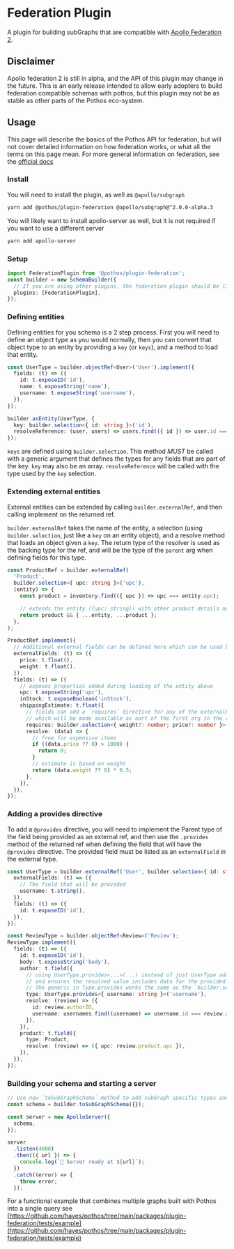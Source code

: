 # Federation Plugin

A plugin for building subGraphs that are compatible with
[Apollo Federation 2](https://www.apollographql.com/blog/announcement/backend/announcing-federation-2/).

## Disclaimer

Apollo federation 2 is still in alpha, and the API of this plugin may change in the future. This is
an early release intended to allow early adopters to build federation compatible schemas with
pothos, but this plugin may not be as stable as other parts of the Pothos eco-system.

## Usage

This page will describe the basics of the Pothos API for federation, but will not cover detailed
information on how federation works, or what all the terms on this page mean. For more general
information on federation, see the
[official docs](https://www.apollographql.com/docs/federation/v2/)

### Install

You will need to install the plugin, as well as `@apollo/subgraph`

```bash
yarn add @pothos/plugin-federation @apollo/subgraph@^2.0.0-alpha.3
```

You will likely want to install apollo-server as well, but it is not required if you want to use a
different server

```bash
yarn add apollo-server
```

### Setup

```typescript
import FederationPlugin from '@pothos/plugin-federation';
const builder = new SchemaBuilder({
  // If you are using other plugins, the federation plugin should be listed after plugins like auth that wrap resolvers
  plugins: [FederationPlugin],
});
```

### Defining entities

Defining entities for you schema is a 2 step process. First you will need to define an object type
as you would normally, then you can convert that object type to an entity by providing a `key` (or
`keys`), and a method to load that entity.

```typescript
const UserType = builder.objectRef<User>('User').implement({
  fields: (t) => ({
    id: t.exposeID('id'),
    name: t.exposeString('name'),
    username: t.exposeString('username'),
  }),
});

builder.asEntity(UserType, {
  key: builder.selection<{ id: string }>('id'),
  resolveReference: (user, users) => users.find(({ id }) => user.id === id),
});
```

`keys` are defined using `builder.selection`. This method _MUST_ be called with a generic argument
that defines the types for any fields that are part of the key. `key` may also be an array.
`resolveReference` will be called with the type used by the `key` selection.

### Extending external entities

External entities can be extended by calling `builder.externalRef`, and then calling implement on
the returned ref.

`builder.externalRef` takes the name of the entity, a selection (using `builder.selection`, just
like a `key` on an entity object), and a resolve method that loads an object given a `key`. The
return type of the resolver is used as the backing type for the ref, and will be the type of the
`parent` arg when defining fields for this type.

```typescript
const ProductRef = builder.externalRef(
  'Product',
  builder.selection<{ upc: string }>('upc'),
  (entity) => {
    const product = inventory.find(({ upc }) => upc === entity.upc);

    // extends the entity ({upc: string}) with other product details available in this service
    return product && { ...entity, ...product };
  },
);

ProductRef.implement({
  // Additional external fields can be defined here which can be used by `requires` or `provides` directives
  externalFields: (t) => ({
    price: t.float(),
    weight: t.float(),
  }),
  fields: (t) => ({
    // exposes properties added during loading of the entity above
    upc: t.exposeString('upc'),
    inStock: t.exposeBoolean('inStock'),
    shippingEstimate: t.float({
      // fields can add a `requires` directive for any of the externalFields defined above
      // which will be made available as oart of the first arg in the resolver.
      requires: builder.selection<{ weight?: number; price?: number }>('price weight'),
      resolve: (data) => {
        // free for expensive items
        if ((data.price ?? 0) > 1000) {
          return 0;
        }
        // estimate is based on weight
        return (data.weight ?? 0) * 0.5;
      },
    }),
  }),
});
```

### Adding a provides directive

To add a `@provides` directive, you will need to implement the Parent type of the field being
provided as an external ref, and then use the `.provides` method of the returned ref when defining
the field that will have the `@provides` directive. The provided field must be listed as an
`externalField` in the external type.

```typescript
const UserType = builder.externalRef('User', builder.selection<{ id: string }>('id')).implement({
  externalFields: (t) => ({
    // The field that will be provided
    username: t.string(),
  }),
  fields: (t) => ({
    id: t.exposeID('id'),
  }),
});

const ReviewType = builder.objectRef<Review>('Review');
ReviewType.implement({
  fields: (t) => ({
    id: t.exposeID('id'),
    body: t.exposeString('body'),
    author: t.field({
      // using UserType.provides<...>(...) instead of just UserType adds the provide annotations
      // and ensures the resolved value includes data for the provided field
      // The generic in Type.provides works the same as the `builder.selection` method.
      type: UserType.provides<{ username: string }>('username'),
      resolve: (review) => ({
        id: review.authorID,
        username: usernames.find((username) => username.id === review.authorID)!.username,
      }),
    }),
    product: t.field({
      type: Product,
      resolve: (review) => ({ upc: review.product.upc }),
    }),
  }),
});
```

### Building your schema and starting a server

```typescript
// Use new `toSubGraphSchema` method to add subGraph specific types and queries to the schema
const schema = builder.toSubGraphSchema({});

const server = new ApolloServer({
  schema,
});

server
  .listen(4000)
  .then(({ url }) => {
    console.log(`🚀 Server ready at ${url}`);
  })
  .catch((error) => {
    throw error;
  });
```

For a functional example that combines multiple graphs built with Pothos into a single query see
[https://github.com/hayes/pothos/tree/main/packages/plugin-federation/tests/example](https://github.com/hayes/pothos/tree/main/packages/plugin-federation/tests/example)
